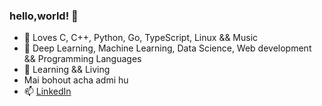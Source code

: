 ### hello,world! 👋

- 🌱 Loves C, C++, Python, Go, TypeScript, Linux && Music
- 🔭 Deep Learning, Machine Learning, Data Science, Web development && Programming Languages
- 📒 Learning && Living
- Mai bohout acha admi hu
- 📫 [LinkedIn](https://www.linkedin.com/in/dhruvil-dave/)

<!--
**dhruvildave/dhruvildave** is a ✨ _special_ ✨ repository because its `README.md` (this file) appears on your GitHub profile.

Here are some ideas to get you started:

- 🔭 I’m currently working on ...
- 🌱 I’m currently learning ...
- 👯 I’m looking to collaborate on ...
- 🤔 I’m looking for help with ...
- 💬 Ask me about ...
- 📫 How to reach me: ...
- 😄 Pronouns: ...
- ⚡ Fun fact: ...
-->
